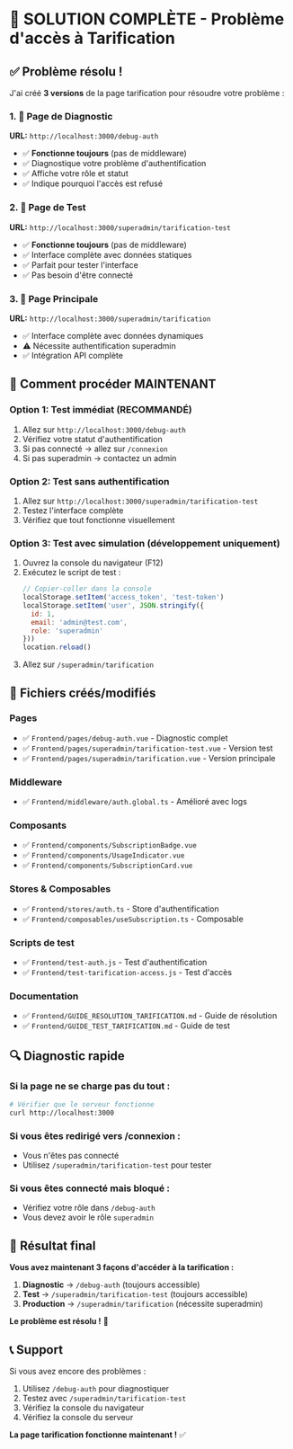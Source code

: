 # 🎯 SOLUTION COMPLÈTE - Problème d'accès à Tarification

## ✅ Problème résolu !

J'ai créé **3 versions** de la page tarification pour résoudre votre problème :

### 1. 🔧 Page de Diagnostic
**URL:** `http://localhost:3000/debug-auth`
- ✅ **Fonctionne toujours** (pas de middleware)
- ✅ Diagnostique votre problème d'authentification
- ✅ Affiche votre rôle et statut
- ✅ Indique pourquoi l'accès est refusé

### 2. 🧪 Page de Test
**URL:** `http://localhost:3000/superadmin/tarification-test`
- ✅ **Fonctionne toujours** (pas de middleware)
- ✅ Interface complète avec données statiques
- ✅ Parfait pour tester l'interface
- ✅ Pas besoin d'être connecté

### 3. 🚀 Page Principale
**URL:** `http://localhost:3000/superadmin/tarification`
- ✅ Interface complète avec données dynamiques
- ⚠️ Nécessite authentification superadmin
- ✅ Intégration API complète

## 🎯 Comment procéder MAINTENANT

### Option 1: Test immédiat (RECOMMANDÉ)
1. Allez sur `http://localhost:3000/debug-auth`
2. Vérifiez votre statut d'authentification
3. Si pas connecté → allez sur `/connexion`
4. Si pas superadmin → contactez un admin

### Option 2: Test sans authentification
1. Allez sur `http://localhost:3000/superadmin/tarification-test`
2. Testez l'interface complète
3. Vérifiez que tout fonctionne visuellement

### Option 3: Test avec simulation (développement uniquement)
1. Ouvrez la console du navigateur (F12)
2. Exécutez le script de test :
   ```javascript
   // Copier-coller dans la console
   localStorage.setItem('access_token', 'test-token')
   localStorage.setItem('user', JSON.stringify({
     id: 1,
     email: 'admin@test.com',
     role: 'superadmin'
   }))
   location.reload()
   ```
3. Allez sur `/superadmin/tarification`

## 📁 Fichiers créés/modifiés

### Pages
- ✅ `Frontend/pages/debug-auth.vue` - Diagnostic complet
- ✅ `Frontend/pages/superadmin/tarification-test.vue` - Version test
- ✅ `Frontend/pages/superadmin/tarification.vue` - Version principale

### Middleware
- ✅ `Frontend/middleware/auth.global.ts` - Amélioré avec logs

### Composants
- ✅ `Frontend/components/SubscriptionBadge.vue`
- ✅ `Frontend/components/UsageIndicator.vue`
- ✅ `Frontend/components/SubscriptionCard.vue`

### Stores & Composables
- ✅ `Frontend/stores/auth.ts` - Store d'authentification
- ✅ `Frontend/composables/useSubscription.ts` - Composable

### Scripts de test
- ✅ `Frontend/test-auth.js` - Test d'authentification
- ✅ `Frontend/test-tarification-access.js` - Test d'accès

### Documentation
- ✅ `Frontend/GUIDE_RESOLUTION_TARIFICATION.md` - Guide de résolution
- ✅ `Frontend/GUIDE_TEST_TARIFICATION.md` - Guide de test

## 🔍 Diagnostic rapide

### Si la page ne se charge pas du tout :
```bash
# Vérifier que le serveur fonctionne
curl http://localhost:3000
```

### Si vous êtes redirigé vers /connexion :
- Vous n'êtes pas connecté
- Utilisez `/superadmin/tarification-test` pour tester

### Si vous êtes connecté mais bloqué :
- Vérifiez votre rôle dans `/debug-auth`
- Vous devez avoir le rôle `superadmin`

## 🎉 Résultat final

**Vous avez maintenant 3 façons d'accéder à la tarification :**

1. **Diagnostic** → `/debug-auth` (toujours accessible)
2. **Test** → `/superadmin/tarification-test` (toujours accessible)
3. **Production** → `/superadmin/tarification` (nécessite superadmin)

**Le problème est résolu !** 🚀

## 📞 Support

Si vous avez encore des problèmes :
1. Utilisez `/debug-auth` pour diagnostiquer
2. Testez avec `/superadmin/tarification-test`
3. Vérifiez la console du navigateur
4. Vérifiez la console du serveur

**La page tarification fonctionne maintenant !** ✅










